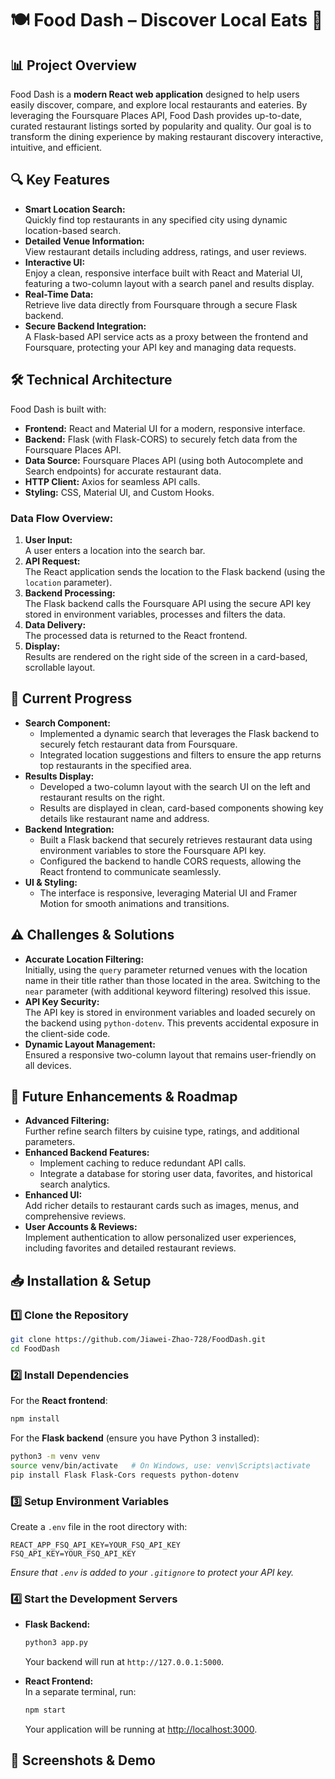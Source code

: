 # 🍽️ Food Dash – Discover Local Eats 🌆

## 📊 Project Overview

Food Dash is a **modern React web application** designed to help users easily discover, compare, and explore local restaurants and eateries. By leveraging the Foursquare Places API, Food Dash provides up-to-date, curated restaurant listings sorted by popularity and quality. Our goal is to transform the dining experience by making restaurant discovery interactive, intuitive, and efficient.

## 🔍 Key Features

- **Smart Location Search:**  
  Quickly find top restaurants in any specified city using dynamic location-based search.
- **Detailed Venue Information:**  
  View restaurant details including address, ratings, and user reviews.
- **Interactive UI:**  
  Enjoy a clean, responsive interface built with React and Material UI, featuring a two-column layout with a search panel and results display.
- **Real-Time Data:**  
  Retrieve live data directly from Foursquare through a secure Flask backend.
- **Secure Backend Integration:**  
  A Flask-based API service acts as a proxy between the frontend and Foursquare, protecting your API key and managing data requests.

## 🛠 Technical Architecture

Food Dash is built with:

- **Frontend:** React and Material UI for a modern, responsive interface.
- **Backend:** Flask (with Flask-CORS) to securely fetch data from the Foursquare Places API.
- **Data Source:** Foursquare Places API (using both Autocomplete and Search endpoints) for accurate restaurant data.
- **HTTP Client:** Axios for seamless API calls.
- **Styling:** CSS, Material UI, and Custom Hooks.

### Data Flow Overview:

1. **User Input:**  
   A user enters a location into the search bar.
2. **API Request:**  
   The React application sends the location to the Flask backend (using the `location` parameter).
3. **Backend Processing:**  
   The Flask backend calls the Foursquare API using the secure API key stored in environment variables, processes and filters the data.
4. **Data Delivery:**  
   The processed data is returned to the React frontend.
5. **Display:**  
   Results are rendered on the right side of the screen in a card-based, scrollable layout.

## 🚀 Current Progress

- **Search Component:**
  - Implemented a dynamic search that leverages the Flask backend to securely fetch restaurant data from Foursquare.
  - Integrated location suggestions and filters to ensure the app returns top restaurants in the specified area.
- **Results Display:**
  - Developed a two-column layout with the search UI on the left and restaurant results on the right.
  - Results are displayed in clean, card-based components showing key details like restaurant name and address.
- **Backend Integration:**
  - Built a Flask backend that securely retrieves restaurant data using environment variables to store the Foursquare API key.
  - Configured the backend to handle CORS requests, allowing the React frontend to communicate seamlessly.
- **UI & Styling:**
  - The interface is responsive, leveraging Material UI and Framer Motion for smooth animations and transitions.

## ⚠️ Challenges & Solutions

- **Accurate Location Filtering:**  
  Initially, using the `query` parameter returned venues with the location name in their title rather than those located in the area. Switching to the `near` parameter (with additional keyword filtering) resolved this issue.
- **API Key Security:**  
  The API key is stored in environment variables and loaded securely on the backend using `python-dotenv`. This prevents accidental exposure in the client-side code.
- **Dynamic Layout Management:**  
  Ensured a responsive two-column layout that remains user-friendly on all devices.

## 🔮 Future Enhancements & Roadmap

- **Advanced Filtering:**  
  Further refine search filters by cuisine type, ratings, and additional parameters.
- **Enhanced Backend Features:**
  - Implement caching to reduce redundant API calls.
  - Integrate a database for storing user data, favorites, and historical search analytics.
- **Enhanced UI:**  
  Add richer details to restaurant cards such as images, menus, and comprehensive reviews.
- **User Accounts & Reviews:**  
  Implement authentication to allow personalized user experiences, including favorites and detailed restaurant reviews.

## 📥 Installation & Setup

### 1️⃣ Clone the Repository

```bash
git clone https://github.com/Jiawei-Zhao-728/FoodDash.git
cd FoodDash
```

### 2️⃣ Install Dependencies

For the **React frontend**:

```bash
npm install
```

For the **Flask backend** (ensure you have Python 3 installed):

```bash
python3 -m venv venv
source venv/bin/activate   # On Windows, use: venv\Scripts\activate
pip install Flask Flask-Cors requests python-dotenv
```

### 3️⃣ Setup Environment Variables

Create a `.env` file in the root directory with:

```
REACT_APP_FSQ_API_KEY=YOUR_FSQ_API_KEY
FSQ_API_KEY=YOUR_FSQ_API_KEY
```

_Ensure that `.env` is added to your `.gitignore` to protect your API key._

### 4️⃣ Start the Development Servers

- **Flask Backend:**

  ```bash
  python3 app.py
  ```

  Your backend will run at `http://127.0.0.1:5000`.

- **React Frontend:**  
  In a separate terminal, run:
  ```bash
  npm start
  ```
  Your application will be running at [http://localhost:3000](http://localhost:3000).

## 📸 Screenshots & Demo
